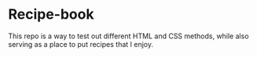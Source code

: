 # Recipe-book
This repo is a way to test out different HTML and CSS methods, while also serving as a place to put recipes that I enjoy.
